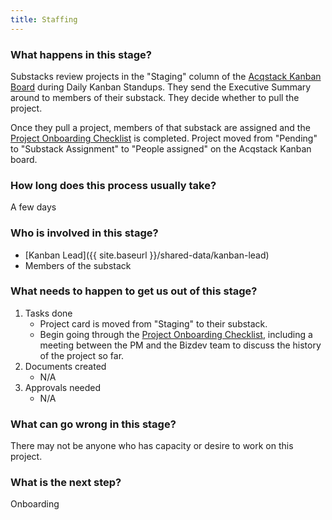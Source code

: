 ```yaml
---
title: Staffing
---
```


### What happens in this stage?
Substacks review projects in the "Staging" column of the 
[Acqstack Kanban Board](https://docs.google.com/spreadsheets/d/1KbMQvkggVjBvFpdTqrP4Qu3Rjekaavoh_9FRfAecI24/edit?pli=1#gid=0) during Daily Kanban Standups. They send the Executive Summary around to members of their substack. They decide whether to pull the project.

Once they pull a project, members of that substack are assigned and the [Project Onboarding Checklist](https://docs.google.com/document/d/1AXDLCLU3Fzp5iCASmdOM8hPU2kU0eQhGE3RmHgEBEU0/edit) is completed. Project moved from "Pending" to "Substack Assignment" to "People assigned" on the Acqstack Kanban board.

### How long does this process usually take?
A few days

### Who is involved in this stage?

- [Kanban Lead]({{ site.baseurl }}/shared-data/kanban-lead)
- Members of the substack

### What needs to happen to get us out of this stage? 
1. Tasks done
	- Project card is moved from "Staging" to their substack.
	- Begin going through the [Project Onboarding Checklist](https://docs.google.com/document/d/1AXDLCLU3Fzp5iCASmdOM8hPU2kU0eQhGE3RmHgEBEU0/edit), including a meeting between the PM and the Bizdev team to discuss the history of the project so far.
2. Documents created
	- N/A
3. Approvals needed
	- N/A

### What can go wrong in this stage?
There may not be anyone who has capacity or desire to work on this project. 

### What is the next step?
Onboarding